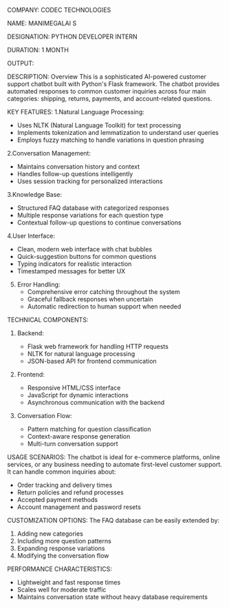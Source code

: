 COMPANY: CODEC TECHNOLOGIES

NAME: MANIMEGALAI S

DESIGNATION: PYTHON DEVELOPER INTERN

DURATION: 1 MONTH

OUTPUT:




DESCRIPTION: Overview
This is a sophisticated AI-powered customer support chatbot built with Python's Flask framework. The chatbot provides automated responses to common customer inquiries across four main categories: shipping, returns, payments, and account-related questions.

KEY FEATURES:
1.Natural Language Processing:
   - Uses NLTK (Natural Language Toolkit) for text processing
   - Implements tokenization and lemmatization to understand user queries
   - Employs fuzzy matching to handle variations in question phrasing

2.Conversation Management:
   - Maintains conversation history and context
   - Handles follow-up questions intelligently
   - Uses session tracking for personalized interactions

3.Knowledge Base:
   - Structured FAQ database with categorized responses
   - Multiple response variations for each question type
   - Contextual follow-up questions to continue conversations

4.User Interface:
   - Clean, modern web interface with chat bubbles
   - Quick-suggestion buttons for common questions
   - Typing indicators for realistic interaction
   - Timestamped messages for better UX

5. Error Handling:
   - Comprehensive error catching throughout the system
   - Graceful fallback responses when uncertain
   - Automatic redirection to human support when needed

TECHNICAL COMPONENTS:
1. Backend:
   - Flask web framework for handling HTTP requests
   - NLTK for natural language processing
   - JSON-based API for frontend communication

2. Frontend:
   - Responsive HTML/CSS interface
   - JavaScript for dynamic interactions
   - Asynchronous communication with the backend

3. Conversation Flow:
   - Pattern matching for question classification
   - Context-aware response generation
   - Multi-turn conversation support

USAGE SCENARIOS:
The chatbot is ideal for e-commerce platforms, online services, or any business needing to automate first-level customer support. It can handle common inquiries about:
- Order tracking and delivery times
- Return policies and refund processes
- Accepted payment methods
- Account management and password resets

CUSTOMIZATION OPTIONS:
The FAQ database can be easily extended by:
1. Adding new categories
2. Including more question patterns
3. Expanding response variations
4. Modifying the conversation flow

PERFORMANCE CHARACTERISTICS:
- Lightweight and fast response times
- Scales well for moderate traffic
- Maintains conversation state without heavy database requirements

